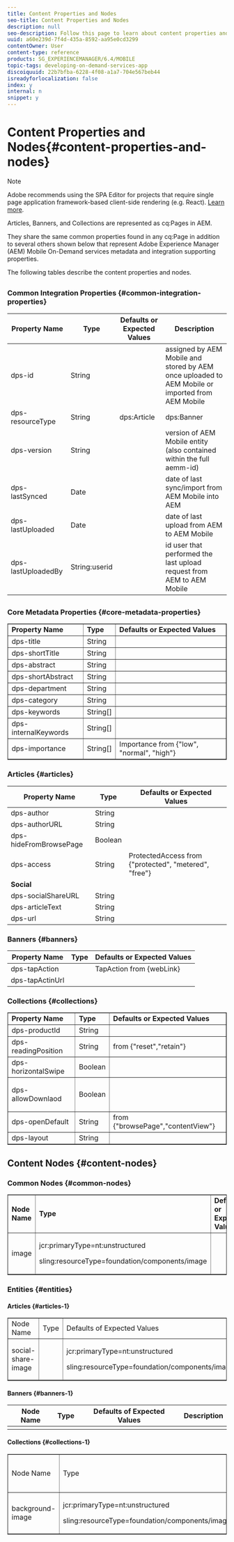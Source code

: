 ```yaml
---
title: Content Properties and Nodes
seo-title: Content Properties and Nodes
description: null
seo-description: Follow this page to learn about content properties and nodes.  
uuid: a60e239d-7f4d-435a-8592-aa95e0cd3299
contentOwner: User
content-type: reference
products: SG_EXPERIENCEMANAGER/6.4/MOBILE
topic-tags: developing-on-demand-services-app
discoiquuid: 22b7bfba-6228-4f08-a1a7-704e567beb44
isreadyforlocalization: false
index: y
internal: n
snippet: y
---
```


# Content Properties and Nodes{#content-properties-and-nodes}

>[!NOTE]
>
>Adobe recommends using the SPA Editor for projects that require single page application framework-based client-side rendering (e.g. React). [Learn more](../../sites/developing/using/spa-overview.md).

Articles, Banners, and Collections are represented as cq:Pages in AEM.

They share the same common properties found in any cq:Page in addition to several others shown below that represent Adobe Experience Manager (AEM) Mobile On-Demand services metadata and integration supporting properties.

The following tables describe the content properties and nodes.

##

### Common Integration Properties {#common-integration-properties}

| **Property Name** |**Type** |**Defaults or Expected Values** |**Description** |
|---|---|---|---|
| dps-id |String |  |assigned by AEM Mobile and stored by AEM once uploaded to AEM Mobile or imported from AEM Mobile |
| dps-resourceType |String |dps:Article | dps:Banner | dps:Collection |entity type property |
| dps-version |String |  |version of AEM Mobile entity (also contained within the full aemm-id) |
| dps-lastSynced |Date |  |date of last sync/import from AEM Mobile into AEM |
| dps-lastUploaded |Date |  |date of last upload from AEM to AEM Mobile |
| dps-lastUploadedBy |String:userid |  |id user that performed the last upload request from AEM to AEM Mobile |

##

### Core Metadata Properties {#core-metadata-properties}

<table border="1" cellpadding="1" cellspacing="0" width="100%"> 
 <tbody>
  <tr>
   <td><strong>Property Name</strong></td> 
   <td><strong>Type</strong></td> 
   <td><strong>Defaults or Expected Values</strong></td> 
  </tr>
  <tr>
   <td>dps-title<br /> </td> 
   <td>String</td> 
   <td> </td> 
  </tr>
  <tr>
   <td>dps-shortTitle</td> 
   <td>String</td> 
   <td> </td> 
  </tr>
  <tr>
   <td>dps-abstract</td> 
   <td>String</td> 
   <td> </td> 
  </tr>
  <tr>
   <td>dps-shortAbstract</td> 
   <td>String</td> 
   <td> </td> 
  </tr>
  <tr>
   <td>dps-department</td> 
   <td>String</td> 
   <td> </td> 
  </tr>
  <tr>
   <td>dps-category</td> 
   <td>String</td> 
   <td> </td> 
  </tr>
  <tr>
   <td>dps-keywords</td> 
   <td>String[]</td> 
   <td> </td> 
  </tr>
  <tr>
   <td>dps-internalKeywords</td> 
   <td>String[]</td> 
   <td> </td> 
  </tr>
  <tr>
   <td>dps-importance</td> 
   <td>String[]</td> 
   <td>Importance from {"low", "normal", "high"}</td> 
  </tr>
 </tbody>
</table>

### Articles {#articles}

| **Property Name** |**Type** |**Defaults or Expected Values** |
|---|---|---|
| dps-author |String |  |
| dps-authorURL |String |  |
| dps-hideFromBrowsePage |Boolean |  |
| dps-access |String |ProtectedAccess from {"protected", "metered", "free"} |
| **Social** |  |  |
| dps-socialShareURL |String |  |
| dps-articleText |String |  |
| dps-url |String |  |

### Banners {#banners}

| **Property Name** |**Type** |**Defaults or Expected Values** |
|---|---|---|
| dps-tapAction |  |TapAction from {webLink} |
| dps-tapActinUrl |  |  |

### Collections {#collections}

<table border="1" cellpadding="1" cellspacing="0" width="100%"> 
 <tbody>
  <tr>
   <td><strong>Property Name</strong></td> 
   <td><strong>Type</strong></td> 
   <td><strong>Defaults or Expected Values</strong></td> 
  </tr>
  <tr>
   <td>dps-productId</td> 
   <td>String</td> 
   <td> </td> 
  </tr>
  <tr>
   <td>dps-readingPosition</td> 
   <td>String</td> 
   <td>from {"reset","retain"}</td> 
  </tr>
  <tr>
   <td>dps-horizontalSwipe</td> 
   <td>Boolean</td> 
   <td> </td> 
  </tr>
  <tr>
   <td><p>dps-allowDownlaod</p> </td> 
   <td>Boolean</td> 
   <td> </td> 
  </tr>
  <tr>
   <td>dps-openDefault</td> 
   <td>String</td> 
   <td>from {"browsePage","contentView"}</td> 
  </tr>
  <tr>
   <td>dps-layout</td> 
   <td>String</td> 
   <td> </td> 
  </tr>
 </tbody>
</table>

## Content Nodes {#content-nodes}

### Common Nodes {#common-nodes}

<table border="1" cellpadding="1" cellspacing="0" width="100%"> 
 <tbody>
  <tr>
   <td><strong>Node Name</strong></td> 
   <td><strong>Type</strong></td> 
   <td><strong>Defaults or Expected Values</strong></td> 
   <td><strong>Description</strong></td> 
  </tr>
  <tr>
   <td>image</td> 
   <td><p>jcr:primaryType=nt:unstructured</p> <p>sling:resourceType=foundation/components/image</p> </td> 
   <td> </td> 
   <td> </td> 
  </tr>
 </tbody>
</table>

### Entities {#entities}

#### Articles {#articles-1}

<table border="1" cellpadding="1" cellspacing="0" width="100%"> 
 <tbody>
  <tr>
   <td>Node Name</td> 
   <td>Type</td> 
   <td>Defaults of Expected Values</td> 
   <td>Description</td> 
  </tr>
  <tr>
   <td>social-share-image</td> 
   <td> </td> 
   <td><p>jcr:primaryType=nt:unstructured</p> <p>sling:resourceType=foundation/components/image</p> <p> </p> </td> 
   <td> </td> 
  </tr>
 </tbody>
</table>

#### Banners {#banners-1}

| Node Name |Type |Defaults of Expected Values |Description |
|---|---|---|---|
|   |  |  |  |

#### Collections {#collections-1}

<table border="1" cellpadding="1" cellspacing="0" width="100%"> 
 <tbody>
  <tr>
   <td>Node Name</td> 
   <td>Type</td> 
   <td>Defaults of Expected Values</td> 
   <td>Description</td> 
  </tr>
  <tr>
   <td>background-image</td> 
   <td><p>jcr:primaryType=nt:unstructured</p> <p>sling:resourceType=foundation/components/image</p> </td> 
   <td> </td> 
   <td> </td> 
  </tr>
 </tbody>
</table>

